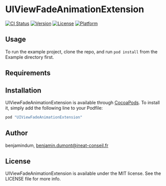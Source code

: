 # UIViewFadeAnimationExtension

[![CI Status](http://img.shields.io/travis/benjamindum/UIViewFadeAnimationExtension.svg?style=flat)](https://travis-ci.org/benjamindum/UIViewFadeAnimationExtension)
[![Version](https://img.shields.io/cocoapods/v/UIViewFadeAnimationExtension.svg?style=flat)](http://cocoapods.org/pods/UIViewFadeAnimationExtension)
[![License](https://img.shields.io/cocoapods/l/UIViewFadeAnimationExtension.svg?style=flat)](http://cocoapods.org/pods/UIViewFadeAnimationExtension)
[![Platform](https://img.shields.io/cocoapods/p/UIViewFadeAnimationExtension.svg?style=flat)](http://cocoapods.org/pods/UIViewFadeAnimationExtension)

## Usage

To run the example project, clone the repo, and run `pod install` from the Example directory first.

## Requirements

## Installation

UIViewFadeAnimationExtension is available through [CocoaPods](http://cocoapods.org). To install
it, simply add the following line to your Podfile:

```ruby
pod "UIViewFadeAnimationExtension"
```

## Author

benjamindum, benjamin.dumont@ineat-conseil.fr

## License

UIViewFadeAnimationExtension is available under the MIT license. See the LICENSE file for more info.
